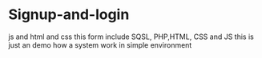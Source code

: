 # Signup-and-login
js and html and css
this form include SQSL, PHP,HTML, CSS and JS
this is just an demo how a system work  in simple environment 
